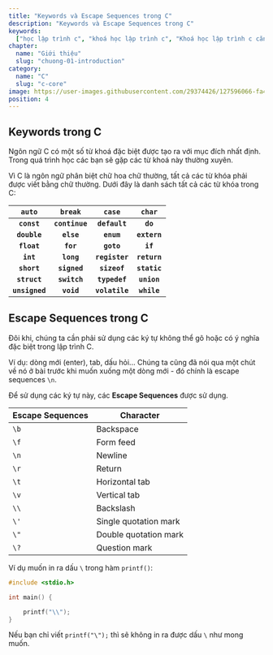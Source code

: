 ```yaml
---
title: "Keywords và Escape Sequences trong C"
description: "Keywords và Escape Sequences trong C"
keywords:
  ["học lập trình c", "khoá học lập trình c", "Khoá học lập trình c căn bản"]
chapter:
  name: "Giới thiệu"
  slug: "chuong-01-introduction"
category:
  name: "C"
  slug: "c-core"
image: https://user-images.githubusercontent.com/29374426/127596066-fa46df01-982f-4a72-b6d1-f7d8f5c5a9b3.png
position: 4
---
```


## Keywords trong C

Ngôn ngữ C có một số từ khoá đặc biệt được tạo ra với mục đích nhất định. Trong quá trình học các bạn sẽ gặp các từ khoá này thường xuyên.

Vì C là ngôn ngữ phân biệt chữ hoa chữ thường, tất cả các từ khóa phải được viết bằng chữ thường. Dưới đây là danh sách tất cả các từ khóa trong C:

|     `auto`     |    `break`     |     `case`     |    `char`    |
| :------------: | :------------: | :------------: | :----------: |
|  **`const`**   | **`continue`** | **`default`**  |   **`do`**   |
|  **`double`**  |   **`else`**   |   **`enum`**   | **`extern`** |
|  **`float`**   |   **`for`**    |   **`goto`**   |   **`if`**   |
|   **`int`**    |   **`long`**   | **`register`** | **`return`** |
|  **`short`**   |  **`signed`**  |  **`sizeof`**  | **`static`** |
|  **`struct`**  |  **`switch`**  | **`typedef`**  | **`union`**  |
| **`unsigned`** |   **`void`**   | **`volatile`** | **`while`**  |

## Escape Sequences trong C

Đôi khi, chúng ta cần phải sử dụng các ký tự không thể gõ hoặc có ý nghĩa đặc biệt trong lập trình C.

Ví dụ: dòng mới (enter), tab, dấu hỏi... Chúng ta cũng đã nói qua một chút về nó ở bài trước khi muốn xuống một dòng mới - đó chính là escape sequences `\n`.

Để sử dụng các ký tự này, các **Escape Sequences** được sử dụng.

| Escape Sequences | Character             |
| ---------------- | --------------------- |
| `\b`             | Backspace             |
| `\f`             | Form feed             |
| `\n`             | Newline               |
| `\r`             | Return                |
| `\t`             | Horizontal tab        |
| `\v`             | Vertical tab          |
| `\\`             | Backslash             |
| `\'`             | Single quotation mark |
| `\"`             | Double quotation mark |
| `\?`             | Question mark         |

Ví dụ muốn in ra dấu `\` trong hàm `printf()`:

```c
#include <stdio.h>

int main() {

    printf("\\");
}
```

Nếu bạn chỉ viết `printf("\");` thì sẽ không in ra được dấu `\` như mong muốn.
